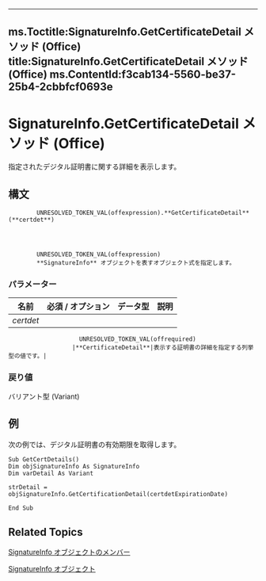 

---
ms.Toctitle:SignatureInfo.GetCertificateDetail メソッド (Office)
title:SignatureInfo.GetCertificateDetail メソッド (Office)
ms.ContentId:f3cab134-5560-be37-25b4-2cbbfcf0693e
---
# SignatureInfo.GetCertificateDetail メソッド (Office)




指定されたデジタル証明書に関する詳細を表示します。

## 構文

            UNRESOLVED_TOKEN_VAL(offexpression).**GetCertificateDetail**(**certdet**)




            UNRESOLVED_TOKEN_VAL(offexpression)
            **SignatureInfo** オブジェクトを表すオブジェクト式を指定します。

### パラメーター

|**名前**|**必須 / オプション**|**データ型**|**説明**|
|---|---|---|---|
|*certdet*|
                        UNRESOLVED_TOKEN_VAL(offrequired)
                      |**CertificateDetail**|表示する証明書の詳細を指定する列挙型の値です。|



### 戻り値
バリアント型 (Variant)





## 例
次の例では、デジタル証明書の有効期限を取得します。


```vba
Sub GetCertDetails() 
Dim objSignatureInfo As SignatureInfo 
Dim varDetail As Variant 
 
strDetail = objSignatureInfo.GetCertificationDetail(certdetExpirationDate) 
 
End Sub 

```




## Related Topics

[SignatureInfo オブジェクトのメンバー](52c19097-8afb-d35c-a9f7-eae81e91c05d.md)

[SignatureInfo オブジェクト](fe0ffe7d-7cc7-0d82-6888-d5eacca0d3ce.md)




